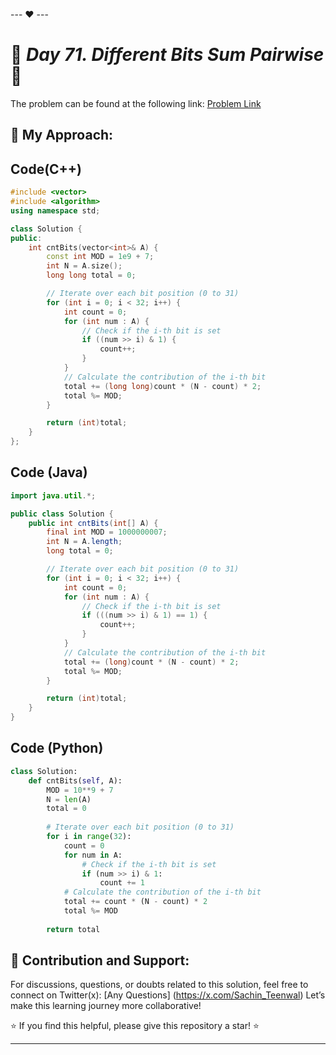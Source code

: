 --- ❤️ ---

# 🚀 _Day 71. Different Bits Sum Pairwise_ 🧠


The problem can be found at the following link: [Problem Link](https://www.interviewbit.com/problems/different-bits-sum-pairwise/)

## 🎯 **My Approach:**


## Code(C++)
```cpp
#include <vector>
#include <algorithm>
using namespace std;

class Solution {
public:
    int cntBits(vector<int>& A) {
        const int MOD = 1e9 + 7;
        int N = A.size();
        long long total = 0;

        // Iterate over each bit position (0 to 31)
        for (int i = 0; i < 32; i++) {
            int count = 0;
            for (int num : A) {
                // Check if the i-th bit is set
                if ((num >> i) & 1) {
                    count++;
                }
            }
            // Calculate the contribution of the i-th bit
            total += (long long)count * (N - count) * 2;
            total %= MOD;
        }

        return (int)total;
    }
};
```

## Code (Java)

```java
import java.util.*;

public class Solution {
    public int cntBits(int[] A) {
        final int MOD = 1000000007;
        int N = A.length;
        long total = 0;

        // Iterate over each bit position (0 to 31)
        for (int i = 0; i < 32; i++) {
            int count = 0;
            for (int num : A) {
                // Check if the i-th bit is set
                if (((num >> i) & 1) == 1) {
                    count++;
                }
            }
            // Calculate the contribution of the i-th bit
            total += (long)count * (N - count) * 2;
            total %= MOD;
        }

        return (int)total;
    }
}
```

## Code (Python)

```python
class Solution:
    def cntBits(self, A):
        MOD = 10**9 + 7
        N = len(A)
        total = 0
        
        # Iterate over each bit position (0 to 31)
        for i in range(32):
            count = 0
            for num in A:
                # Check if the i-th bit is set
                if (num >> i) & 1:
                    count += 1
            # Calculate the contribution of the i-th bit
            total += count * (N - count) * 2
            total %= MOD
        
        return total
```



## 🎯 **Contribution and Support:**

For discussions, questions, or doubts related to this solution, feel free to connect on Twitter(x): [Any Questions] (https://x.com/Sachin_Teenwal) Let’s make this learning journey more collaborative!

⭐ If you find this helpful, please give this repository a star! ⭐

---
